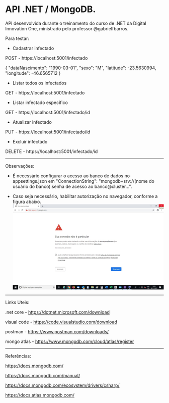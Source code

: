 # API .NET / MongoDB.

API desenvolvida durante o treinamento do curso de .NET da Digital Innovation One, ministrado pelo professor @gabrielfbarros.

Para testar:

- Cadastrar infectado

POST - https://localhost:5001/infectado

{
	"dataNascimento": "1990-03-01",
	"sexo": "M",
	"latitude": -23.5630994,
	"longitude": -46.6565712
}

- Listar todos os infectados

GET - https://localhost:5001/infectado

- Listar infectado específico

GET - https://localhost:5001/infectado/id

- Atualizar infectado

PUT - https://localhost:5001/infectado/id

- Excluir infectado

DELETE - https://localhost:5001/infectado/id


------------



Observações:

- É necessário configurar o acesso ao banco de dados no appsettings.json em "ConnectionString": "mongodb+srv://(nome do usuário do banco):senha de acesso ao banco@cluster...".

- Caso seja necessário, habilitar autorização no navegador, conforme a figura abaixo.
[![](https://github.com/brunolapolla/.NET-API-MongoDB-COVID-19-/blob/main/P%C3%A1gina%20com%20acesso%20n%C3%A3o%20autorizado.jpg)](https://github.com/brunolapolla/.NET-API-MongoDB-COVID-19-/blob/main/P%C3%A1gina%20com%20acesso%20n%C3%A3o%20autorizado.jpg)


------------



Links Uteis:

.net core - https://dotnet.microsoft.com/download

visual code - https://code.visualstudio.com/download

postman - https://www.postman.com/downloads/

mongo atlas - https://www.mongodb.com/cloud/atlas/register


------------

Referências:

https://docs.mongodb.com/

https://docs.mongodb.com/manual/

https://docs.mongodb.com/ecosystem/drivers/csharp/

https://docs.atlas.mongodb.com/
